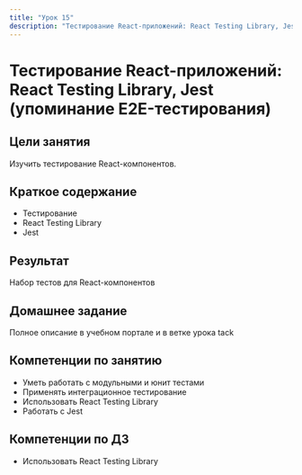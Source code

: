 ```yaml
---
title: "Урок 15"
description: "Тестирование React-приложений: React Testing Library, Jest"
---
```


# Тестирование React-приложений: React Testing Library, Jest (упоминание E2E-тестирования)

<!-- s -->

## Цели занятия

Изучить тестирование React-компонентов.

<!-- s -->

## Краткое содержание

- Тестирование
- React Testing Library
- Jest

<!-- s -->

## Результат

Набор тестов для React-компонентов

<!-- s -->

## Домашнее задание

Полное описание в учебном портале и в ветке урока tack

<!-- s -->

## Компетенции по занятию

- Уметь работать с модульными и юнит тестами
- Применять интеграционное тестирование
- Использовать React Testing Library
- Работать с Jest

<!-- s -->

## Компетенции по ДЗ

- Использовать React Testing Library

